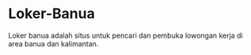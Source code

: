 # Loker-Banua
Loker banua adalah situs untuk pencari dan pembuka lowongan kerja di area banua dan kalimantan.
